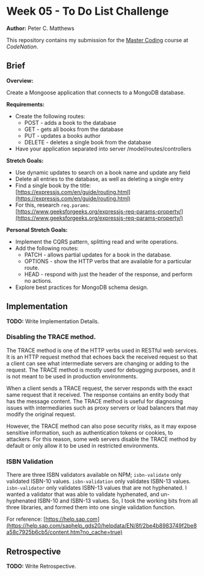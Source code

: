 # Week 05 - To Do List Challenge

**Author:** Peter C. Matthews

This repository contains my submission for the [Master Coding](https://wearecodenation.com/2022/04/25/master-coding/) course at *CodeNation*.

## Brief

**Overview:**

Create a Mongoose application that connects to a MongoDB database.

**Requirements:**
 - Create the following routes:
   - POST - adds a book to the database
   - GET - gets all books from the database
   - PUT - updates a books author
   - DELETE - deletes a single book from the database
 - Have your application separated into server /model/routes/controllers

**Stretch Goals:**
 - Use dynamic updates to search on a book name and update any field
 - Delete all entries to the database, as well as deleting a single entry
 - Find a single book by the title: [https://expressjs.com/en/guide/routing.html](https://expressjs.com/en/guide/routing.html)
 - For this, research `req.params`: [https://www.geeksforgeeks.org/expressjs-req-params-property/](https://www.geeksforgeeks.org/expressjs-req-params-property/)

**Personal Stretch Goals:**

 - Implement the CQRS pattern, splitting read and write operations.
 - Add the following routes:
   - PATCH - allows partial updates for a book in the database.
   - OPTIONS - show the HTTP verbs that are available for a particular route.
   - HEAD - respond with just the header of the response, and perform no actions.
 - Explore best practices for MongoDB schema design.

## Implementation

**TODO:** Write Implementation Details.

### Disabling the TRACE method.

The TRACE method is one of the HTTP verbs used in RESTful web services. It is an HTTP request method that echoes back the received request so that a client can see what intermediate servers are changing or adding to the request. The TRACE method is mostly used for debugging purposes, and it is not meant to be used in production environments.

When a client sends a TRACE request, the server responds with the exact same request that it received. The response contains an entity body that has the message content. The TRACE method is useful for diagnosing issues with intermediaries such as proxy servers or load balancers that may modify the original request.

However, the TRACE method can also pose security risks, as it may expose sensitive information, such as authentication tokens or cookies, to attackers. For this reason, some web servers disable the TRACE method by default or only allow it to be used in restricted environments.

### ISBN Validation

There are three ISBN validators available on NPM; `isbn-validate` only validated ISBN-10 values. `isbn-validation` only validates ISBN-13 values. `isbn-validator` only validates ISBN-13 values that are not hyphenated. I wanted a validator that was able to validate hyphenated, and un-hyphenated ISBN-10 and ISBN-13 values. So, I took the working bits from all three libraries, and formed them into one single validation function.

For reference: [https://help.sap.com](https://help.sap.com/saphelp_gds20/helpdata/EN/8f/2be4b8983749f2be8a58c7925b6cb5/content.htm?no_cache=true)

## Retrospective

**TODO:** Write Retrospective.